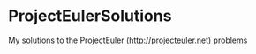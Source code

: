 ProjectEulerSolutions
=====================

My solutions to the ProjectEuler (http://projecteuler.net) problems
